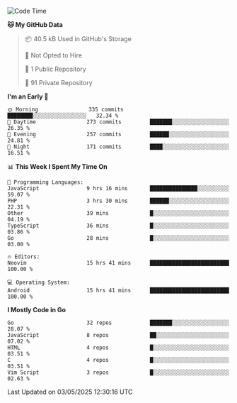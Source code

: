 
<!--START_SECTION:waka-->
![Code Time](http://img.shields.io/badge/Code%20Time-5%2C884%20hrs%2058%20mins-blue)

**🐱 My GitHub Data** 

> 📦 40.5 kB Used in GitHub's Storage 
 > 
> 🚫 Not Opted to Hire
 > 
> 📜 1 Public Repository 
 > 
> 🔑 91 Private Repository 
 > 
**I'm an Early 🐤** 

```text
🌞 Morning                335 commits         ████████░░░░░░░░░░░░░░░░░   32.34 % 
🌆 Daytime                273 commits         ███████░░░░░░░░░░░░░░░░░░   26.35 % 
🌃 Evening                257 commits         ██████░░░░░░░░░░░░░░░░░░░   24.81 % 
🌙 Night                  171 commits         ████░░░░░░░░░░░░░░░░░░░░░   16.51 % 
```


📊 **This Week I Spent My Time On** 

```text
💬 Programming Languages: 
JavaScript               9 hrs 16 mins       ███████████████░░░░░░░░░░   59.07 % 
PHP                      3 hrs 30 mins       ██████░░░░░░░░░░░░░░░░░░░   22.31 % 
Other                    39 mins             █░░░░░░░░░░░░░░░░░░░░░░░░   04.19 % 
TypeScript               36 mins             █░░░░░░░░░░░░░░░░░░░░░░░░   03.86 % 
Go                       28 mins             █░░░░░░░░░░░░░░░░░░░░░░░░   03.00 % 

🔥 Editors: 
Neovim                   15 hrs 41 mins      █████████████████████████   100.00 % 

💻 Operating System: 
Android                  15 hrs 41 mins      █████████████████████████   100.00 % 
```

**I Mostly Code in Go** 

```text
Go                       32 repos            ███████░░░░░░░░░░░░░░░░░░   28.07 % 
JavaScript               8 repos             ██░░░░░░░░░░░░░░░░░░░░░░░   07.02 % 
HTML                     4 repos             █░░░░░░░░░░░░░░░░░░░░░░░░   03.51 % 
C                        4 repos             █░░░░░░░░░░░░░░░░░░░░░░░░   03.51 % 
Vim Script               3 repos             █░░░░░░░░░░░░░░░░░░░░░░░░   02.63 % 
```




 Last Updated on 03/05/2025 12:30:16 UTC
<!--END_SECTION:waka-->

